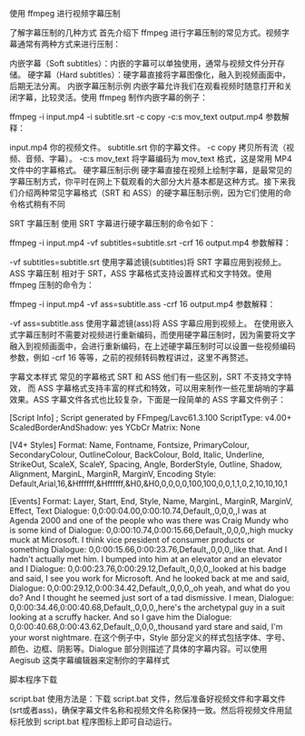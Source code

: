 使用 ffmpeg 进行视频字幕压制

了解字幕压制的几种方式
首先介绍下 ffmpeg 进行字幕压制的常见方式。视频字幕通常有两种方式来进行压制：

内嵌字幕（Soft subtitles）：内嵌的字幕可以单独使用，通常与视频文件分开存储。
硬字幕（Hard subtitles）：硬字幕直接将字幕图像化，融入到视频画面中，后期无法分离。
内嵌字幕压制示例
内嵌字幕允许我们在观看视频时随意打开和关闭字幕，比较灵活。使用 ffmpeg 制作内嵌字幕的例子：

ffmpeg -i input.mp4 -i subtitle.srt -c copy -c:s mov_text output.mp4
参数解释：

input.mp4 你的视频文件。
subtitle.srt 你的字幕文件。
-c copy 拷贝所有流（视频、音频、字幕）。
-c:s mov_text 将字幕编码为 mov_text 格式，这是常用 MP4 文件中的字幕格式。
硬字幕压制示例
硬字幕直接在视频上绘制字幕，是最常见的字幕压制方式，你平时在网上下载观看的大部分大片基本都是这种方式。接下来我们介绍两种常见字幕格式（SRT 和 ASS）的硬字幕压制示例，因为它们使用的命令格式稍有不同

SRT 字幕压制
使用 SRT 字幕进行硬字幕压制的命令如下：

ffmpeg -i input.mp4 -vf subtitles=subtitle.srt -crf 16 output.mp4
参数解释：

-vf subtitles=subtitle.srt 使用字幕滤镜(subtitles)将 SRT 字幕应用到视频上。
ASS 字幕压制
相对于 SRT，ASS 字幕格式支持设置样式和文字特效。使用 ffmpeg 压制的命令为：

ffmpeg -i input.mp4 -vf ass=subtitle.ass -crf 16 output.mp4
参数解释：

-vf ass=subtitle.ass 使用字幕滤镜(ass)将 ASS 字幕应用到视频上。
在使用嵌入式字幕压制时不需要对视频进行重新编码，而使用硬字幕压制时，因为需要将文字融入到视频画面中，会进行重新编码，在上述硬字幕压制时可以设置一些视频编码参数，例如 -crf 16 等等，之前的视频转码教程讲过，这里不再赘述。

字幕文本样式
常见的字幕格式 SRT 和 ASS 他们有一些区别，SRT 不支持文字特效， 而 ASS 字幕格式支持丰富的样式和特效，可以用来制作一些花里胡哨的字幕效果。ASS 字幕文件各式也比较复杂，下面是一段简单的 ASS 字幕文件例子：

[Script Info]
; Script generated by FFmpeg/Lavc61.3.100
ScriptType: v4.00+
ScaledBorderAndShadow: yes
YCbCr Matrix: None

[V4+ Styles]
Format: Name, Fontname, Fontsize, PrimaryColour, SecondaryColour, OutlineColour, BackColour, Bold, Italic, Underline, StrikeOut, ScaleX, ScaleY, Spacing, Angle, BorderStyle, Outline, Shadow, Alignment, MarginL, MarginR, MarginV, Encoding
Style: Default,Arial,16,&Hffffff,&Hffffff,&H0,&H0,0,0,0,0,100,100,0,0,1,1,0,2,10,10,10,1

[Events]
Format: Layer, Start, End, Style, Name, MarginL, MarginR, MarginV, Effect, Text
Dialogue: 0,0:00:04.00,0:00:10.74,Default,,0,0,0,,I was at Agenda 2000 and one of the people who was there was Craig Mundy who is some kind of
Dialogue: 0,0:00:10.74,0:00:15.66,Default,,0,0,0,,high mucky muck at Microsoft. I think vice president of consumer products or something
Dialogue: 0,0:00:15.66,0:00:23.76,Default,,0,0,0,,like that. And I hadn't actually met him. I bumped into him at an elevator and an elevator and I
Dialogue: 0,0:00:23.76,0:00:29.12,Default,,0,0,0,,looked at his badge and said, I see you work for Microsoft. And he looked back at me and said,
Dialogue: 0,0:00:29.12,0:00:34.42,Default,,0,0,0,,oh yeah, and what do you do? And I thought he seemed just sort of a tad dismissive. I mean,
Dialogue: 0,0:00:34.46,0:00:40.68,Default,,0,0,0,,here's the archetypal guy in a suit looking at a scruffy hacker. And so I gave him the
Dialogue: 0,0:00:40.68,0:00:43.62,Default,,0,0,0,,thousand yard stare and said, I'm your worst nightmare.
在这个例子中，Style 部分定义的样式包括字体、字号、颜色、边框、阴影等。Dialogue 部分则描述了具体的字幕内容。可以使用 Aegisub 这类字幕编辑器来定制你的字幕样式

脚本程序下载

script.bat
使用方法是：下载 script.bat 文件，然后准备好视频文件和字幕文件(srt或者ass)，确保字幕文件名称和视频文件名称保持一致。然后将视频文件用鼠标托放到 script.bat 程序图标上即可自动运行。
